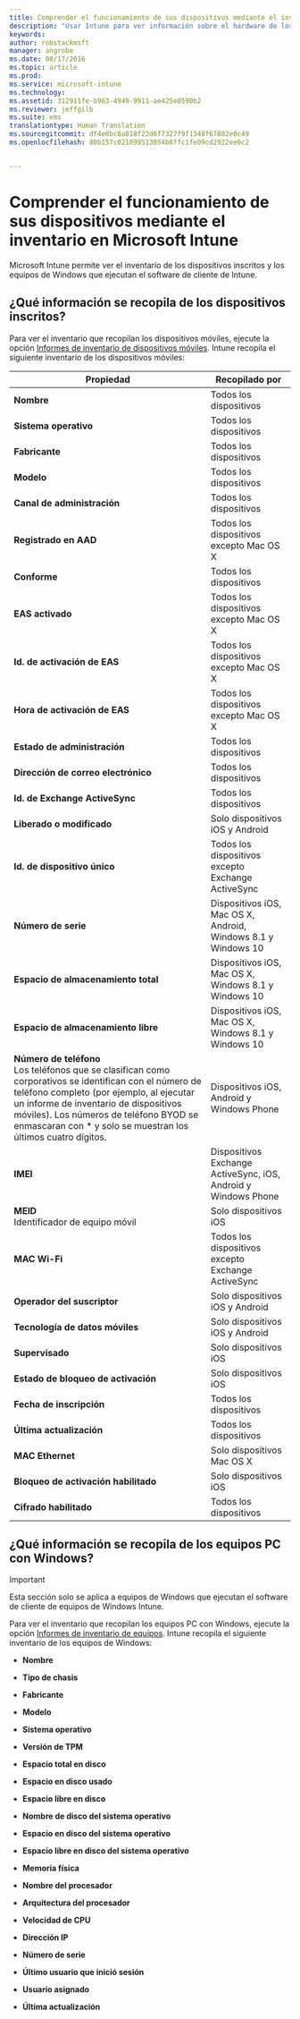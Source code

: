 ```yaml
---
title: Comprender el funcionamiento de sus dispositivos mediante el inventario| Microsoft Intune
description: "Usar Intune para ver información sobre el hardware de los dispositivos que administra."
keywords: 
author: robstackmsft
manager: angrobe
ms.date: 08/17/2016
ms.topic: article
ms.prod: 
ms.service: microsoft-intune
ms.technology: 
ms.assetid: 312911fe-b963-4949-9911-ae425e0590b2
ms.reviewer: jeffgilb
ms.suite: ems
translationtype: Human Translation
ms.sourcegitcommit: df4e0bc8a818f22d6f7327f9f1348f67882e0c49
ms.openlocfilehash: 80b157c021099513854b8ffc1fe09cd2922ee0c2


---
```


# Comprender el funcionamiento de sus dispositivos mediante el inventario en Microsoft Intune
Microsoft Intune permite ver el inventario de los dispositivos inscritos y los equipos de Windows que ejecutan el software de cliente de Intune.

## ¿Qué información se recopila de los dispositivos inscritos?
Para ver el inventario que recopilan los dispositivos móviles, ejecute la opción [Informes de inventario de dispositivos móviles](understand-microsoft-intune-operations-by-using-reports.md). Intune recopila el siguiente inventario de los dispositivos móviles:

|Propiedad|Recopilado por|
|------------|-----------------------|
|**Nombre**|Todos los dispositivos|
|**Sistema operativo**|Todos los dispositivos|
|**Fabricante**|Todos los dispositivos|
|**Modelo**|Todos los dispositivos|
|**Canal de administración**|Todos los dispositivos|
|**Registrado en AAD**|Todos los dispositivos excepto Mac OS X|
|**Conforme**|Todos los dispositivos|
|**EAS activado**|Todos los dispositivos excepto Mac OS X|
|**Id. de activación de EAS**|Todos los dispositivos excepto Mac OS X|
|**Hora de activación de EAS**|Todos los dispositivos excepto Mac OS X|
|**Estado de administración**|Todos los dispositivos|
|**Dirección de correo electrónico**|Todos los dispositivos|
|**Id. de Exchange ActiveSync**|Todos los dispositivos|
|**Liberado o modificado**|Solo dispositivos iOS y Android|
|**Id. de dispositivo único**|Todos los dispositivos excepto Exchange ActiveSync|
|**Número de serie**|Dispositivos iOS, Mac OS X, Android, Windows 8.1 y Windows 10|
|**Espacio de almacenamiento total**|Dispositivos iOS, Mac OS X, Windows 8.1 y Windows 10|
|**Espacio de almacenamiento libre**|Dispositivos iOS, Mac OS X, Windows 8.1 y Windows 10|
|**Número de teléfono**<br>Los teléfonos que se clasifican como corporativos se identifican con el número de teléfono completo (por ejemplo, al ejecutar un informe de inventario de dispositivos móviles). Los números de teléfono BYOD se enmascaran con &#42; y solo se muestran los últimos cuatro dígitos.|Dispositivos iOS, Android y Windows Phone|
|**IMEI**|Dispositivos Exchange ActiveSync, iOS, Android y Windows Phone|
|**MEID**<br>Identificador de equipo móvil|Solo dispositivos iOS|
|**MAC Wi-Fi**|Todos los dispositivos excepto Exchange ActiveSync|
|**Operador del suscriptor**|Solo dispositivos iOS y Android|
|**Tecnología de datos móviles**|Solo dispositivos iOS y Android|
|**Supervisado**|Solo dispositivos iOS|
|**Estado de bloqueo de activación**|Solo dispositivos iOS|
|**Fecha de inscripción**|Todos los dispositivos|
|**Última actualización**|Todos los dispositivos|
|**MAC Ethernet**|Solo dispositivos Mac OS X|
|**Bloqueo de activación habilitado**|Solo dispositivos iOS|
|**Cifrado habilitado**|Todos los dispositivos|

## ¿Qué información se recopila de los equipos PC con Windows?
> [!IMPORTANT]
> Esta sección solo se aplica a equipos de Windows que ejecutan el software de cliente de equipos de Windows Intune.

Para ver el inventario que recopilan los equipos PC con Windows, ejecute la opción [Informes de inventario de equipos](understand-microsoft-intune-operations-by-using-reports.md). Intune recopila el siguiente inventario de los equipos de Windows:

-   **Nombre**

-   **Tipo de chasis**

-   **Fabricante**

-   **Modelo**

-   **Sistema operativo**

-   **Versión de TPM**

-   **Espacio total en disco**

-   **Espacio en disco usado**

-   **Espacio libre en disco**

-   **Nombre de disco del sistema operativo**

-   **Espacio en disco del sistema operativo**

-   **Espacio libre en disco del sistema operativo**

-   **Memoria física**

-   **Nombre del procesador**

-   **Arquitectura del procesador**

-   **Velocidad de CPU**

-   **Dirección IP**

-   **Número de serie**

-   **Último usuario que inició sesión**

-   **Usuario asignado**

-   **Última actualización**

<!-- this section below belongs in the planning journey
### See Also
[Monitoring and reports with Microsoft Intune](monitoring-and-reports-with-microsoft-intune.md)
-->



<!--HONumber=Aug16_HO3-->


